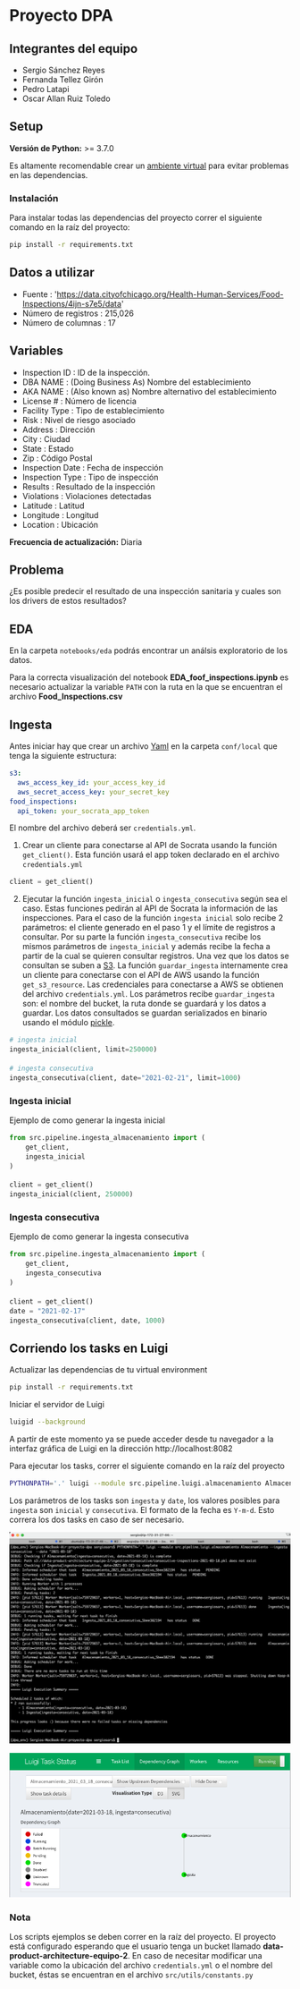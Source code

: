 # Proyecto DPA

## Integrantes del equipo

* Sergio Sánchez Reyes
* Fernanda Tellez Girón
* Pedro Latapi
* Oscar Allan Ruiz Toledo

## Setup

**Versión de Python:** >= 3.7.0

Es altamente recomendable crear un [ambiente virtual](https://docs.python.org/3/library/venv.html) para evitar problemas en las dependencias. 

### Instalación

Para instalar todas las dependencias del proyecto correr el siguiente comando en la raíz del proyecto:

```bash
pip install -r requirements.txt
```

## Datos a utilizar

* Fuente : 'https://data.cityofchicago.org/Health-Human-Services/Food-Inspections/4ijn-s7e5/data'
* Número de registros : 215,026
* Número de columnas : 17

## Variables

* Inspection ID : ID de la inspección.
* DBA NAME : (Doing Business As) Nombre del establecimiento
* AKA NAME : (Also known as) Nombre alternativo del establecimiento
* License # : Número de licencia 
* Facility Type : Tipo de establecimiento
* Risk : Nivel de riesgo asociado
* Address : Dirección
* City : Ciudad
* State : Estado
* Zip : Código Postal
* Inspection Date : Fecha de inspección
* Inspection Type : Tipo de inspección
* Results : Resultado de la inspección
* Violations : Violaciones detectadas
* Latitude : Latitud 
* Longitude : Longitud
* Location : Ubicación

**Frecuencia de actualización:** Diaria

## Problema 

¿Es posible predecir el resultado de una inspección sanitaria y cuales son los drivers de estos resultados?


## EDA

En la carpeta `notebooks/eda` podrás encontrar un análsis exploratorio de los datos.

Para la correcta visualización del notebook **EDA_foof_inspections.ipynb** es necesario actualizar
la variable `PATH` con la ruta en la que se encuentran el archivo **Food_Inspections.csv**

## Ingesta

Antes iniciar hay que crear un archivo [Yaml](https://yaml.org/) en la carpeta `conf/local` que tenga la siguiente estructura:

```yaml
s3:
  aws_access_key_id: your_access_key_id
  aws_secret_access_key: your_secret_key
food_inspections:
  api_token: your_socrata_app_token
```

El nombre del archivo deberá ser `credentials.yml`.

1. Crear un cliente para conectarse al API de Socrata usando la función `get_client()`. Esta función usará el app token declarado en el archivo `credentials.yml`

```python
client = get_client()
```

2. Ejecutar la función `ingesta_inicial` o `ingesta_consecutiva` según sea el caso. Estas funciones pedirán al API de Socrata la información de las inspecciones. Para el caso de la función `ingesta inicial` solo recibe 2 parámetros: el cliente generado en el paso 1 y el límite de registros a consultar. Por su parte la función `ingesta_consecutiva` recibe los mismos parámetros de `ingesta_inicial` y además recibe la fecha a partir de la cual se quieren consultar registros. Una vez que los datos se consultan se suben a [S3](https://aws.amazon.com/es/s3/). La función `guardar_ingesta` internamente crea un cliente para conectarse con el API de AWS usando la función `get_s3_resource`. Las credenciales para conectarse a AWS se obtienen del archivo `credentials.yml`. Los parámetros recibe `guardar_ingesta` son: el nombre del bucket, la ruta donde se guardará y los datos a guardar. Los datos consultados se guardan serializados en binario usando el módulo [pickle](https://docs.python.org/3/library/pickle.html).

```python
# ingesta inicial
ingesta_inicial(client, limit=250000)

# ingesta consecutiva
ingesta_consecutiva(client, date="2021-02-21", limit=1000)
```

### Ingesta inicial

Ejemplo de como generar la ingesta inicial

```python
from src.pipeline.ingesta_almacenamiento import (
    get_client,
    ingesta_inicial
)

client = get_client()
ingesta_inicial(client, 250000)
```

### Ingesta consecutiva

Ejemplo de como generar la ingesta consecutiva

```python
from src.pipeline.ingesta_almacenamiento import (
    get_client,
    ingesta_consecutiva
)

client = get_client()
date = "2021-02-17"
ingesta_consecutiva(client, date, 1000)
```

## Corriendo los tasks en Luigi

Actualizar las dependencias de tu virtual environment

```bash
pip install -r requirements.txt
```

Iniciar el servidor de Luigi

```bash
luigid --background
```

A partir de este momento ya se puede acceder desde tu navegador a la interfaz gráfica de Luigi en la dirección http://localhost:8082

Para ejecutar los tasks, correr el siguiente comando en la raíz del proyecto

```bash
PYTHONPATH='.' luigi --module src.pipeline.luigi.almacenamiento Almacenamiento --ingesta inicial --date "2021-03-16"
```

Los parámetros de los tasks son `ingesta` y `date`, los valores posibles para `ingesta` son `inicial` y `consecutiva`. El formato de la fecha es `Y-m-d`. Esto correra los dos tasks en caso de ser necesario.

![](images/luigi_ingesta_consecutiva.png)

![](images/luigi_dag_ingesta_almacenamiento.png)

### Nota

Los scripts ejemplos se deben correr en la raíz del proyecto. El proyecto está configurado esperando que el usuario tenga un bucket llamado **data-product-architecture-equipo-2**. En caso de necesitar modificar una variable como la ubicación del archivo `credentials.yml` o el nombre del bucket, éstas se encuentran en el archivo `src/utils/constants.py`
